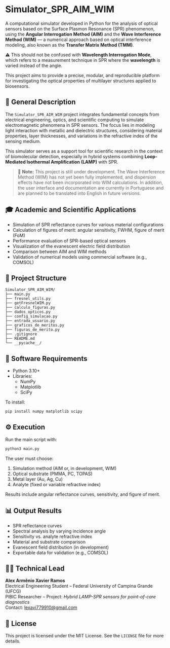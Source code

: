 # Simulator_SPR_AIM_WIM

A computational simulator developed in Python for the analysis of optical sensors based on the Surface Plasmon Resonance (SPR) phenomenon, using the **Angular Interrogation Method (AIM)** and the **Wave Interference Method (WIM)** — a numerical approach based on optical interference modeling, also known as the **Transfer Matrix Method (TMM)**. 

⚠️ This should not be confused with **Wavelength Interrogation Mode**, which refers to a measurement technique in SPR where the **wavelength** is varied instead of the angle.

This project aims to provide a precise, modular, and reproducible platform for investigating the optical properties of multilayer structures applied to biosensors.

## 📌 General Description

The `Simulator_SPR_AIM_WIM` project integrates fundamental concepts from electrical engineering, optics, and scientific computing to simulate electromagnetic phenomena in SPR sensors. The focus lies in modeling light interaction with metallic and dielectric structures, considering material properties, layer thicknesses, and variations in the refractive index of the sensing medium.

This simulator serves as a support tool for scientific research in the context of biomolecular detection, especially in hybrid systems combining **Loop-Mediated Isothermal Amplification (LAMP)** with SPR.

> 🔧 **Note:** This project is still under development. The Wave Interference Method (WIM) has not yet been fully implemented, and dispersion effects have not been incorporated into WIM calculations. In addition, the user interface and documentation are currently in Portuguese and are planned to be translated into English in future versions.

## 🎓 Academic and Scientific Applications

- Simulation of SPR reflectance curves for various material configurations
- Calculation of figures of merit: angular sensitivity, FWHM, figure of merit (FoM)
- Performance evaluation of SPR-based optical sensors
- Visualization of the evanescent electric field distribution
- Comparison between AIM and WIM methods
- Validation of numerical models using commercial software (e.g., COMSOL)

## 🧱 Project Structure

```
Simulator_SPR_AIM_WIM/
├── main.py                    
├── fresnel_utils.py          
├── getFresnelWIM.py          
├── calculo_figuras.py       
├── dados_opticos.py          
├── config_simulacao.py       
├── entrada_usuario.py        
├── graficos_de_meritos.py    
├── figuras_de_merito.py     
├── .gitignore                
├── README.md                 
└── __pycache__/              
```

## 🧰 Software Requirements

- Python 3.10+
- Libraries:
  - NumPy
  - Matplotlib
  - SciPy

To install:

```bash
pip install numpy matplotlib scipy
```

## ⚙️ Execution

Run the main script with:

```bash
python3 main.py
```

The user must choose:

1. Simulation method (AIM or, in development, WIM)
2. Optical substrate (PMMA, PC, TOPAS)
3. Metal layer (Au, Ag, Cu)
4. Analyte (fixed or variable refractive index)

Results include angular reflectance curves, sensitivity, and figure of merit.

## 📊 Output Results

- SPR reflectance curves
- Spectral analysis by varying incidence angle
- Sensitivity vs. analyte refractive index
- Material and substrate comparison
- Evanescent field distribution (in development)
- Exportable data for validation (e.g., COMSOL)

## 👨‍💼 Technical Lead

**Alex Armênio Xavier Ramos**  
Electrical Engineering Student – Federal University of Campina Grande (UFCG)  
PIBIC Researcher – Project: *Hybrid LAMP-SPR sensors for point-of-care diagnostics*  
Contact: lexavi779910@gmail.com

## 📄 License

This project is licensed under the MIT License. See the `LICENSE` file for more details.
